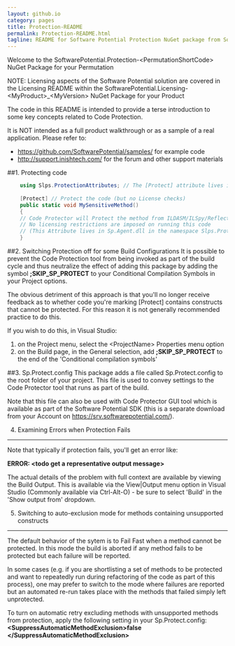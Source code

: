 ```yaml
---
layout: github.io
category: pages
title: Protection-README
permalink: Protection-README.html
tagline: README for Software Potential Protection NuGet package from Software Potential
---
```


Welcome to the SoftwarePotential.Protection-&lt;PermutationShortCode&gt; NuGet Package for your Permutation

NOTE: Licensing aspects of the Software Potential solution are covered in the Licensing README within the SoftwarePotential.Licensing-&lt;MyProduct&gt;\_&lt;MyVersion&gt; NuGet Package for your Product

The code in this README is intended to provide a terse introduction to some key concepts related to Code Protection.

It is NOT intended as a full product walkthrough or as a sample of a real application. Please refer to:

- <https://github.com/SoftwarePotential/samples/> for example code
- <http://support.inishtech.com/> for the forum and other support materials

##1. Protecting code 
```c#    
    using Slps.ProtectionAttributes; // The [Protect] attribute lives in here
    
    [Protect] // Protect the code (but no License checks)
    public static void MySensitiveMethod()
    {
    // Code Protector will Protect the method from ILDASM/ILSpy/Reflector etc. by transforming the code
    // No licensing restrictions are imposed on running this code
    // (This Attribute lives in Sp.Agent.dll in the namespace Slps.ProtectionAttributes - it is included in the Sp.Agent NuGet Package (which this package depends on)
    }
```    

##2. Switching Protection off for some Build Configurations
It is possible to prevent the Code Protection tool from being invoked as part of the build cycle and thus neutralize the effect of adding this package by adding the symbol **;SKIP\_SP\_PROTECT** to your Conditional Compilation Symbols in your Project options.

The obvious detriment of this approach is that you'll no longer receive feedback as to whether code you're marking [Protect] contains constructs that cannot be protected. For this reason it is not generally recommended practice to do this.

If you wish to do this, in Visual Studio: 

 1. on the Project menu, select the &lt;ProjectName&gt; Properties menu option
 2. on the Build page, in the General selection, add **;SKIP\_SP\_PROTECT** to the end of the 'Conditional compilation symbols'

##3. Sp.Protect.config
This package adds a file called Sp.Protect.config to the root folder of your project. This file is used to convey settings to the Code Protector tool that runs as part of the build.

Note that this file can also be used with Code Protector GUI tool which is available as part of the Software Potential SDK (this is a separate download from your Account on <https://srv.softwarepotential.com/>).

4. Examining Errors when Protection Fails
-----------------------------------------
Note that typically if protection fails, you'll get an error like:

**ERROR: &lt;todo get a representative output message&gt;**

The actual details of the problem with full context are available by viewing the Build Output. This is available via the View|Output menu option in Visual Studio (Commonly available via Ctrl-Alt-O) - be sure to select 'Build' in the 'Show output from' dropdown.

5. Switching to auto-exclusion mode for methods containing unsupported constructs
---------------------------------------------------------------------------------
The default behavior of the sytem is to Fail Fast when a method cannot be protected. In this mode the build is aborted if any method fails to be protected but each failure will be reported.

In some cases (e.g. if you are shortlisting a set of methods to be protected and want to repeatedly run during refactoring of the code as part of this process), one may prefer to switch to the mode where failures are reported but an automated re-run takes place with the methods that failed simply left unprotected.

To turn on automatic retry excluding methods with unsupported methods from protection, apply the following setting in your Sp.Protect.config:
	**&lt;SuppressAutomaticMethodExclusion&gt;false
&lt;/SuppressAutomaticMethodExclusion&gt;**
